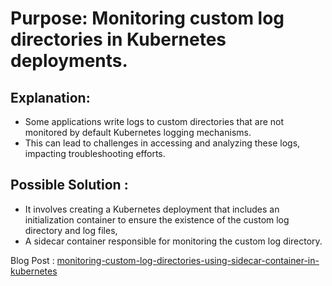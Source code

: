 # Purpose: Monitoring custom log directories in Kubernetes deployments.

## Explanation:
- Some applications write logs to custom directories that are not monitored by default Kubernetes logging mechanisms.
- This can lead to challenges in accessing and analyzing these logs, impacting troubleshooting efforts.

## Possible Solution :
- It involves creating a Kubernetes deployment that includes an initialization container to ensure the existence of the custom log directory and log files,
- A sidecar container responsible for monitoring the custom log directory.


Blog Post : [monitoring-custom-log-directories-using-sidecar-container-in-kubernetes](https://vishalk17.hashnode.dev/monitoring-custom-log-directories-using-sidecar-container-in-kubernetes)